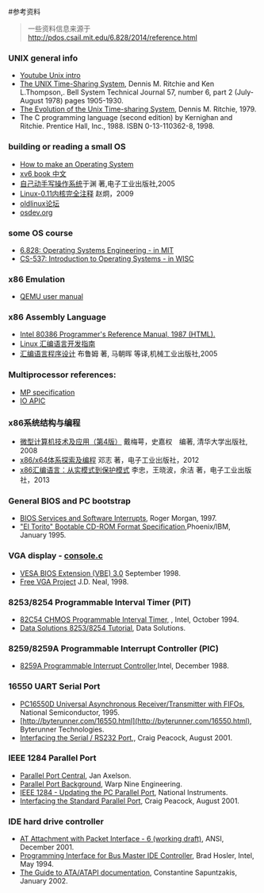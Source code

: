 #参考资料

> 一些资料信息来源于 http://pdos.csail.mit.edu/6.828/2014/reference.html

### UNIX general info
- [Youtube Unix intro](https://www.youtube.com/watch?v=tc4ROCJYbm0)
- [The UNIX Time-Sharing System](http://citeseer.ist.psu.edu/10962.html), Dennis M. Ritchie and Ken L.Thompson,. Bell System Technical Journal 57, number 6, part 2 (July-August 1978) pages 1905-1930. 
- [The Evolution of the Unix Time-sharing System](http://www.read.seas.harvard.edu/~kohler/class/aosref/ritchie84evolution.pdf), Dennis M. Ritchie, 1979.
- The C programming language (second edition) by Kernighan and Ritchie. Prentice Hall, Inc., 1988. ISBN 0-13-110362-8, 1998.

### building or reading a small OS
 - [How to make an Operating System](https://www.gitbook.com/book/samypesse/how-to-create-an-operating-system/details)
 - [xv6 book 中文](https://www.gitbook.com/book/th0ar/xv6-chinese/details)
 - [自己动手写操作系统](http://item.jd.com/10142246.html)于渊 著,电子工业出版社,2005
 - [Linux-0.11内核完全注释](http://oldlinux.org/download/clk011c-3.0-toc.pdf) 赵炯，2009
 - [oldlinux论坛](http://www.oldlinux.org/oldlinux/)
 - [osdev.org](http://wiki.osdev.org/Expanded_Main_Page)

### some OS course
 - [6.828: Operating Systems Engineering - in MIT](http://pdos.csail.mit.edu/6.828/2014/index.html)
 - [CS-537: Introduction to Operating Systems - in WISC](http://pages.cs.wisc.edu/~remzi/Classes/537/Fall2013/)
 
### x86 Emulation
- [QEMU user manual](http://wiki.qemu.org/Qemu-doc.html)

### x86 Assembly Language
- [Intel 80386 Programmer's Reference Manual, 1987 (HTML).](http://www.logix.cz/michal/doc/i386/)
- [Linux 汇编语言开发指南](http://www.ibm.com/developerworks/cn/linux/l-assembly/index.html)
- [汇编语言程序设计](http://item.jd.com/10057711.html) 布鲁姆 著, 马朝晖 等译,机械工业出版社,2005

### Multiprocessor references:
 - [MP specification](http://pdos.csail.mit.edu/6.828/2014/readings/ia32/MPspec.pdf)
 - [IO APIC](http://pdos.csail.mit.edu/6.828/2014/readings/ia32/ioapic.pdf)
 
### x86系统结构与编程
 - [微型计算机技术及应用（第4版）](http://product.dangdang.com/22915697.html#catalog) 戴梅萼，史嘉权　编著, 清华大学出版社, 2008
 - [x86/x64体系探索及编程](http://item.jd.com/11100249.html) 邓志 著，电子工业出版社，2012
 - [x86汇编语言：从实模式到保护模式](http://item.jd.com/11179005.html) 李忠，王晓波，余洁 著，电子工业出版社，2013

### General BIOS and PC bootstrap
 - [BIOS Services and Software Interrupts](http://www.htl-steyr.ac.at/~morg/pcinfo/hardware/interrupts/inte1at0.htm), Roger Morgan, 1997.
 - ["El Torito" Bootable CD-ROM Format Specification](http://pdos.csail.mit.edu/6.828/2014/readings/boot-cdrom.pdf),Phoenix/IBM, January 1995.

### VGA display - [console.c](https://github.com/chyyuu/ucore_lab/blob/master/labcodes/lab1/kern/driver/console.c)
 - [VESA BIOS Extension (VBE) 3.0](http://web.archive.org/web/20080302090304/http://www.vesa.org/public/VBE/vbe3.pdf) September 1998.
 - [Free VGA Project](http://www.osdever.net/FreeVGA/home.htm) J.D. Neal, 1998.

### 8253/8254 Programmable Interval Timer (PIT)
 - [82C54 CHMOS Programmable Interval Timer,](http://www.intel.com/design/archives/periphrl/docs/23124406.htm) , Intel, October 1994.
 - [Data Solutions 8253/8254 Tutorial](http://www.decisioncards.com/io/tutorials/8254_tut.html), Data Solutions.

### 8259/8259A Programmable Interrupt Controller (PIC)
 - [8259A Programmable Interrupt Controller](http://pdos.csail.mit.edu/6.828/2014/readings/hardware/8259A.pdf),Intel, December 1988. 

### 16550 UART Serial Port 
 - [PC16550D Universal Asynchronous Receiver/Transmitter with FIFOs](http://www.national.com/pf/PC/PC16550D.html), National Semiconductor, 1995.
 - [http://byterunner.com/16550.html](http://byterunner.com/16550.html), Byterunner Technologies.
 - [Interfacing the Serial / RS232 Port,](http://www.beyondlogic.org/serial/serial.htm), Craig Peacock, August 2001.

### IEEE 1284 Parallel Port 
 - [Parallel Port Central](http://www.lvr.com/parport.htm), Jan Axelson.
 - [Parallel Port Background](http://www.fapo.com/porthist.htm), Warp Nine Engineering.
 - [IEEE 1284 - Updating the PC Parallel Port](http://zone.ni.com/devzone/cda/tut/p/id/3466), National Instruments.
 - [Interfacing the Standard Parallel Port](http://www.beyondlogic.org/spp/parallel.htm), Craig Peacock, August 2001.

### IDE hard drive controller 
 - [AT Attachment with Packet Interface - 6 (working draft)](http://pdos.csail.mit.edu/6.828/2014/readings/hardware/ATA-d1410r3a.pdf), ANSI, December 2001.
 - [Programming Interface for Bus Master IDE Controller](http://pdos.csail.mit.edu/6.828/2014/readings/hardware/IDE-BusMaster.pdf), Brad Hosler, Intel, May 1994.
 - [The Guide to ATA/ATAPI documentation](http://suif.stanford.edu/~csapuntz/ide.html), Constantine Sapuntzakis, January 2002.

